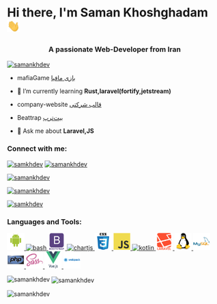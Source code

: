 # Hi there, I'm Saman Khoshghadam <img width="30px" src="https://github.com/SatYu26/SatYu26/raw/master/Assets/Hi.gif" />

<h3 align="center">A passionate Web-Developer from Iran</h3>

<p align="left"> <a href="https://github.com/ryo-ma/github-profile-trophy"><img src="https://github-profile-trophy.vercel.app/?username=samankhdev" alt="samankhdev" /></a> </p>

- mafiaGame [بازی مافیا](https://github.com/samankhdev/mafiaGame)

- 🌱 I’m currently learning **Rust,laravel(fortify,jetstream)**

- company-website [قالب شرکتی](https://github.com/samankhdev/company-website)

- Beattrap [بیت‌ترپ](beattrap.ir)

- 💬 Ask me about **Laravel,JS**

<h3 align="left">Connect with me:</h3>
<p align="left">
<a href="https://codepen.io/samkhdev" target="blank"><img align="center" src="https://raw.githubusercontent.com/rahuldkjain/github-profile-readme-generator/master/src/images/icons/Social/codepen.svg" alt="samkhdev" height="30" width="40" /></a>
<a href="https://dev.to/samankhdev" target="blank"><img align="center" src="https://cdn.jsdelivr.net/npm/simple-icons@3.0.1/icons/dev-dot-to.svg" alt="samankhdev" height="30" width="40" /></a>

<p align="left"> <a href="https://dev.to/samankhdev" target="blank"><img src="https://img.shields.io/badge/dev.to-0A0A0A?style=for-the-badge&logo=dev.to&logoColor=white" alt="samankhdev" /></a> </p>
<p align="left"> <a href="https://github.com/samankhdev" target="blank"><img src="https://img.shields.io/badge/GitHub-100000?style=for-the-badge&logo=github&logoColor=white" alt="samankhdev" /></a> </p>
<p align="left"> <a href="https://twitter.com/samkhdev" target="blank"><img src="https://img.shields.io/twitter/follow/samkhdev?logo=twitter&style=for-the-badge" alt="samkhdev" /></a> </p>
</p>

<h3 align="left">Languages and Tools:</h3>
<p align="left"> <a href="https://developer.android.com" target="_blank"> <img src="https://raw.githubusercontent.com/devicons/devicon/master/icons/android/android-original-wordmark.svg" alt="android" width="40" height="40"/> </a> <a href="https://www.gnu.org/software/bash/" target="_blank"> <img src="https://www.vectorlogo.zone/logos/gnu_bash/gnu_bash-icon.svg" alt="bash" width="40" height="40"/> </a> <a href="https://getbootstrap.com" target="_blank"> <img src="https://raw.githubusercontent.com/devicons/devicon/master/icons/bootstrap/bootstrap-plain-wordmark.svg" alt="bootstrap" width="40" height="40"/> </a> <a href="https://www.chartjs.org" target="_blank"> <img src="https://www.chartjs.org/media/logo-title.svg" alt="chartjs" width="40" height="40"/> </a> <a href="https://www.w3schools.com/css/" target="_blank"> <img src="https://raw.githubusercontent.com/devicons/devicon/master/icons/css3/css3-original-wordmark.svg" alt="css3" width="40" height="40"/> </a> <a href="https://developer.mozilla.org/en-US/docs/Web/JavaScript" target="_blank"> <img src="https://raw.githubusercontent.com/devicons/devicon/master/icons/javascript/javascript-original.svg" alt="javascript" width="40" height="40"/> </a> <a href="https://kotlinlang.org" target="_blank"> <img src="https://www.vectorlogo.zone/logos/kotlinlang/kotlinlang-icon.svg" alt="kotlin" width="40" height="40"/> </a> <a href="https://laravel.com/" target="_blank"> <img src="https://raw.githubusercontent.com/devicons/devicon/master/icons/laravel/laravel-plain-wordmark.svg" alt="laravel" width="40" height="40"/> </a> <a href="https://www.linux.org/" target="_blank"> <img src="https://raw.githubusercontent.com/devicons/devicon/master/icons/linux/linux-original.svg" alt="linux" width="40" height="40"/> </a> <a href="https://www.mysql.com/" target="_blank"> <img src="https://raw.githubusercontent.com/devicons/devicon/master/icons/mysql/mysql-original-wordmark.svg" alt="mysql" width="40" height="40"/> </a> <a href="https://www.php.net" target="_blank"> <img src="https://raw.githubusercontent.com/devicons/devicon/master/icons/php/php-original.svg" alt="php" width="40" height="40"/> </a> <a href="https://sass-lang.com" target="_blank"> <img src="https://raw.githubusercontent.com/devicons/devicon/master/icons/sass/sass-original.svg" alt="sass" width="40" height="40"/> </a> <a href="https://vuejs.org/" target="_blank"> <img src="https://raw.githubusercontent.com/devicons/devicon/master/icons/vuejs/vuejs-original-wordmark.svg" alt="vuejs" width="40" height="40"/> </a> <a href="https://webpack.js.org" target="_blank"> <img src="https://raw.githubusercontent.com/devicons/devicon/d00d0969292a6569d45b06d3f350f463a0107b0d/icons/webpack/webpack-original-wordmark.svg" alt="webpack" width="40" height="40"/> </a> </p>


<p><img align="left" src="https://github-readme-stats.vercel.app/api/top-langs/?username=samankhdev&theme=blue-green" alt="samankhdev" /></p>

<p>&nbsp;<img align="center" src="https://github-readme-stats.vercel.app/api?username=samankhdev&show_icons=true&locale=en" alt="samankhdev" /></p>

<p><img align="center" src="https://github-readme-streak-stats.herokuapp.com/?user=samankhdev&" alt="samankhdev" /></p>
